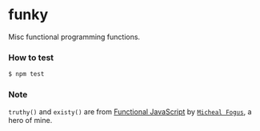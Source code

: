 funky
========

Misc functional programming functions.

### How to test
```javascript
$ npm test
```
### Note
`truthy()` and `existy()` are from [Functional
JavaScript](https://github.com/funjs/book-source/blob/master/chapter01.js#L150) by [`Micheal Fogus`](https://twitter.com/fogus), a hero of mine.

